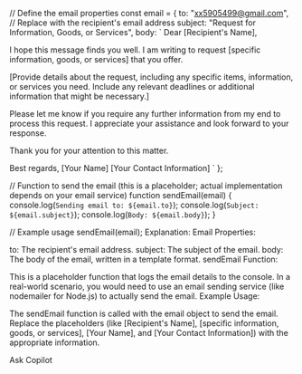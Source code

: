 
// Define the email properties
const email = {
    to: "xx5905499@gmail.com", // Replace with the recipient's email address
    subject: "Request for Information, Goods, or Services",
    body: `
Dear [Recipient's Name],

I hope this message finds you well. I am writing to request [specific information, goods, or services] that you offer.

[Provide details about the request, including any specific items, information, or services you need. Include any relevant deadlines or additional information that might be necessary.]

Please let me know if you require any further information from my end to process this request. I appreciate your assistance and look forward to your response.

Thank you for your attention to this matter.

Best regards,
[Your Name]
[Your Contact Information]
    `
};

// Function to send the email (this is a placeholder; actual implementation depends on your email service)
function sendEmail(email) {
    console.log(`Sending email to: ${email.to}`);
    console.log(`Subject: ${email.subject}`);
    console.log(`Body: ${email.body}`);
}

// Example usage
sendEmail(email);
Explanation:
Email Properties:

to: The recipient's email address.
subject: The subject of the email.
body: The body of the email, written in a template format.
sendEmail Function:

This is a placeholder function that logs the email details to the console. In a real-world scenario, you would need to use an email sending service (like nodemailer for Node.js) to actually send the email.
Example Usage:

The sendEmail function is called with the email object to send the email.
Replace the placeholders (like [Recipient's Name], [specific information, goods, or services], [Your Name], and [Your Contact Information]) with the appropriate information.

Ask Copilot

